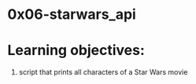 # 0x06-starwars_api
# Learning objectives:
1. script that prints all characters of a Star Wars movie
